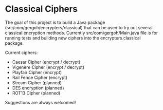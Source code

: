 # Classical Ciphers
The goal of this project is to build a Java package (src/com/gergoh/encrypters/classical) that can be used to try out several classical encryption methods.
Currently src/com/gergoh/Main.java file is for running tests and building new ciphers into the encrypters.classical package.

Current ciphers:
- Caesar Cipher (encrypt / decrypt)
- Vigenère Cipher (encrypt / decrypt)
- Playfair Cipher (encrypt)
- Rail Fence Cipher (encrypt)
- Stream Cipher (planned)
- DES encryption (planned)
- ROT13 Cipher (planned)

Suggestions are always welcomed!
